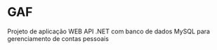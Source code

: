 # GAF
Projeto de aplicação WEB API .NET com banco de dados MySQL para gerenciamento de contas pessoais
